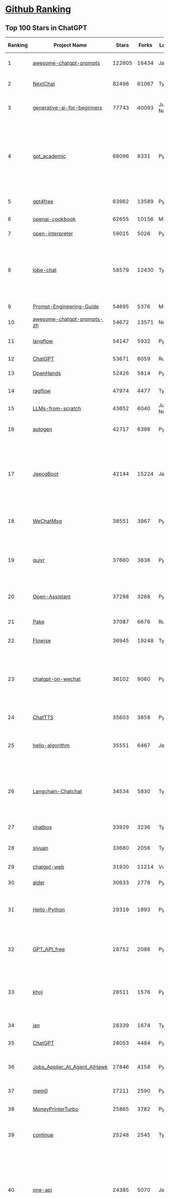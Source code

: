 [Github Ranking](../README.md)
==========

## Top 100 Stars in ChatGPT

| Ranking | Project Name | Stars | Forks | Language | Open Issues | Description | Last Commit |
| ------- | ------------ | ----- | ----- | -------- | ----------- | ----------- | ----------- |
| 1 | [awesome-chatgpt-prompts](https://github.com/f/awesome-chatgpt-prompts) | 122605 | 16434 | JavaScript | 0 | This repo includes ChatGPT prompt curation to use ChatGPT and other LLM tools better. | 2025-03-18T23:07:19Z |
| 2 | [NextChat](https://github.com/ChatGPTNextWeb/NextChat) | 82496 | 61067 | TypeScript | 617 | ✨ Light and Fast AI Assistant. Support: Web \| iOS \| MacOS \| Android \|  Linux \| Windows | 2025-04-05T04:56:56Z |
| 3 | [generative-ai-for-beginners](https://github.com/microsoft/generative-ai-for-beginners) | 77743 | 40093 | Jupyter Notebook | 8 | 21 Lessons, Get Started Building with Generative AI  🔗 https://microsoft.github.io/generative-ai-for-beginners/ | 2025-03-27T12:20:46Z |
| 4 | [gpt_academic](https://github.com/binary-husky/gpt_academic) | 68096 | 8331 | Python | 250 | 为GPT/GLM等LLM大语言模型提供实用化交互接口，特别优化论文阅读/润色/写作体验，模块化设计，支持自定义快捷按钮&函数插件，支持Python和C++等项目剖析&自译解功能，PDF/LaTex论文翻译&总结功能，支持并行问询多种LLM模型，支持chatglm3等本地模型。接入通义千问, deepseekcoder, 讯飞星火, 文心一言, llama2, rwkv, claude2, moss等。 | 2025-03-24T16:13:18Z |
| 5 | [gpt4free](https://github.com/xtekky/gpt4free) | 63962 | 13589 | Python | 36 | The official gpt4free repository \| various collection of powerful language models \| o3 and deepseek r1, gpt-4.5 | 2025-04-05T14:21:15Z |
| 6 | [openai-cookbook](https://github.com/openai/openai-cookbook) | 62655 | 10156 | MDX | 40 | Examples and guides for using the OpenAI API | 2025-04-02T00:07:32Z |
| 7 | [open-interpreter](https://github.com/OpenInterpreter/open-interpreter) | 59015 | 5026 | Python | 213 | A natural language interface for computers | 2025-03-30T20:30:55Z |
| 8 | [lobe-chat](https://github.com/lobehub/lobe-chat) | 58579 | 12430 | TypeScript | 665 | 🤯 Lobe Chat - an open-source, modern-design AI chat framework. Supports Multi AI Providers( OpenAI / Claude 3 / Gemini / Ollama / DeepSeek / Qwen), Knowledge Base (file upload / knowledge management / RAG ), Multi-Modals (Plugins/Artifacts) and Thinking. One-click FREE deployment of your private ChatGPT/ Claude / DeepSeek application. | 2025-04-06T03:28:38Z |
| 9 | [Prompt-Engineering-Guide](https://github.com/dair-ai/Prompt-Engineering-Guide) | 54695 | 5376 | MDX | 140 | 🐙 Guides, papers, lecture, notebooks and resources for prompt engineering | 2025-04-05T16:00:58Z |
| 10 | [awesome-chatgpt-prompts-zh](https://github.com/PlexPt/awesome-chatgpt-prompts-zh) | 54672 | 13571 | None | 38 | ChatGPT 中文调教指南。各种场景使用指南。学习怎么让它听你的话。 | 2025-01-01T08:34:33Z |
| 11 | [langflow](https://github.com/langflow-ai/langflow) | 54147 | 5932 | Python | 399 | Langflow is a powerful tool for building and deploying AI-powered agents and workflows. | 2025-04-05T06:43:02Z |
| 12 | [ChatGPT](https://github.com/lencx/ChatGPT) | 53671 | 6059 | Rust | 785 | 🔮 ChatGPT Desktop Application (Mac, Windows and Linux) | 2024-08-29T17:58:11Z |
| 13 | [OpenHands](https://github.com/All-Hands-AI/OpenHands) | 52426 | 5814 | Python | 210 | 🙌 OpenHands: Code Less, Make More | 2025-04-06T00:24:55Z |
| 14 | [ragflow](https://github.com/infiniflow/ragflow) | 47974 | 4477 | TypeScript | 1707 | RAGFlow is an open-source RAG (Retrieval-Augmented Generation) engine based on deep document understanding. | 2025-04-04T13:11:31Z |
| 15 | [LLMs-from-scratch](https://github.com/rasbt/LLMs-from-scratch) | 43652 | 6040 | Jupyter Notebook | 0 | Implement a ChatGPT-like LLM in PyTorch from scratch, step by step | 2025-04-05T21:18:29Z |
| 16 | [autogen](https://github.com/microsoft/autogen) | 42717 | 6398 | Python | 480 | A programming framework for agentic AI 🤖 PyPi: autogen-agentchat Discord: https://aka.ms/autogen-discord Office Hour: https://aka.ms/autogen-officehour | 2025-04-06T02:58:16Z |
| 17 | [JeecgBoot](https://github.com/jeecgboot/JeecgBoot) | 42144 | 15224 | Java | 26 | 🔥「AI 低代码平台」前后端分离 SpringBoot 2.x/3.x，SpringCloud，Ant Design&Vue3，Mybatis，Shiro！强大的代码生成器让前后端代码一键生成，无需写任何代码! 引领AI低代码开发模式 AI生成->OnlineCoding->代码生成->手工MERGE，帮助Java项目解决80%重复工作，让开发更关注业务，提高开发效率、节省成本，同时又不失灵活性 | 2025-04-04T15:07:49Z |
| 18 | [WeChatMsg](https://github.com/LC044/WeChatMsg) | 38551 | 3967 | Python | 64 | 提取微信聊天记录，将其导出成HTML、Word、Excel文档永久保存，对聊天记录进行分析生成年度聊天报告，用聊天数据训练专属于个人的AI聊天助手 | 2025-04-03T06:50:41Z |
| 19 | [quivr](https://github.com/QuivrHQ/quivr) | 37660 | 3636 | Python | 23 | Opiniated RAG for integrating GenAI in your apps 🧠   Focus on your product rather than the RAG. Easy integration in existing products with customisation!  Any LLM: GPT4, Groq, Llama. Any Vectorstore: PGVector, Faiss. Any Files. Anyway you want.  | 2025-04-02T09:32:29Z |
| 20 | [Open-Assistant](https://github.com/LAION-AI/Open-Assistant) | 37288 | 3268 | Python | 226 | OpenAssistant is a chat-based assistant that understands tasks, can interact with third-party systems, and retrieve information dynamically to do so. | 2024-08-17T01:55:35Z |
| 21 | [Pake](https://github.com/tw93/Pake) | 37087 | 6676 | Rust | 42 | 🤱🏻 Turn any webpage into a desktop app with Rust.  🤱🏻 利用 Rust 轻松构建轻量级多端桌面应用 | 2025-03-25T12:35:16Z |
| 22 | [Flowise](https://github.com/FlowiseAI/Flowise) | 36945 | 19248 | TypeScript | 521 | Drag & drop UI to build your customized LLM flow | 2025-04-05T18:44:14Z |
| 23 | [chatgpt-on-wechat](https://github.com/zhayujie/chatgpt-on-wechat) | 36102 | 9060 | Python | 282 | 基于大模型搭建的聊天机器人，同时支持 微信公众号、企业微信应用、飞书、钉钉 等接入，可选择GPT3.5/GPT-4o/GPT-o1/ DeepSeek/Claude/文心一言/讯飞星火/通义千问/ Gemini/GLM-4/Claude/Kimi/LinkAI，能处理文本、语音和图片，访问操作系统和互联网，支持基于自有知识库进行定制企业智能客服。 | 2025-03-30T07:12:29Z |
| 24 | [ChatTTS](https://github.com/2noise/ChatTTS) | 35603 | 3858 | Python | 70 | A generative speech model for daily dialogue. | 2025-03-14T03:34:46Z |
| 25 | [hello-algorithm](https://github.com/geekxh/hello-algorithm) | 35551 | 6467 | Java | 12 | 🌍 针对小白的算法训练 \| 包括四部分：①.大厂面经 ②.力扣图解  ③.千本开源电子书 ④.百张技术思维导图（项目花了上百小时，希望可以点 star 支持，🌹感谢~）推荐免费ChatGPT使用网站 | 2023-06-13T04:13:17Z |
| 26 | [Langchain-Chatchat](https://github.com/chatchat-space/Langchain-Chatchat) | 34534 | 5830 | TypeScript | 198 | Langchain-Chatchat（原Langchain-ChatGLM）基于 Langchain 与 ChatGLM, Qwen 与 Llama 等语言模型的 RAG 与 Agent 应用 \| Langchain-Chatchat (formerly langchain-ChatGLM), local knowledge based LLM (like ChatGLM, Qwen and Llama) RAG and Agent app with langchain  | 2025-03-25T15:45:51Z |
| 27 | [chatbox](https://github.com/chatboxai/chatbox) | 33929 | 3236 | TypeScript | 627 | User-friendly Desktop Client App for AI Models/LLMs (GPT, Claude, Gemini, Ollama...) | 2025-03-20T15:20:56Z |
| 28 | [siyuan](https://github.com/siyuan-note/siyuan) | 33680 | 2056 | TypeScript | 308 | A privacy-first, self-hosted, fully open source personal knowledge management software, written in typescript and golang. | 2025-04-05T15:18:53Z |
| 29 | [chatgpt-web](https://github.com/Chanzhaoyu/chatgpt-web) | 31930 | 11214 | Vue | 0 | 用 Express 和  Vue3 搭建的 ChatGPT 演示网页 | 2024-08-16T15:26:57Z |
| 30 | [aider](https://github.com/Aider-AI/aider) | 30633 | 2778 | Python | 690 | aider is AI pair programming in your terminal | 2025-04-05T19:28:56Z |
| 31 | [Hello-Python](https://github.com/mouredev/Hello-Python) | 29319 | 1893 | Python | 35 | Curso para aprender el lenguaje de programación Python desde cero y para principiantes. 100 clases, 44 horas en vídeo, código, proyectos y grupo de chat. Fundamentos, frontend, backend, testing, IA... | 2025-02-28T12:39:35Z |
| 32 | [GPT_API_free](https://github.com/chatanywhere/GPT_API_free) | 28752 | 2086 | Python | 2 | Free ChatGPT&DeepSeek API Key，免费ChatGPT&DeepSeek API。免费接入DeepSeek API和GPT4 API，支持 gpt \| deepseek \| claude \| gemini \| grok 等排名靠前的常用大模型。 | 2025-03-17T20:29:27Z |
| 33 | [khoj](https://github.com/khoj-ai/khoj) | 28511 | 1576 | Python | 72 | Your AI second brain. Self-hostable. Get answers from the web or your docs. Build custom agents, schedule automations, do deep research. Turn any online or local LLM into your personal, autonomous AI (gpt, claude, gemini, llama, qwen, mistral). Get started - free. | 2025-04-05T17:43:19Z |
| 34 | [jan](https://github.com/menloresearch/jan) | 28339 | 1674 | TypeScript | 157 | Jan is an open source alternative to ChatGPT that runs 100% offline on your computer | 2025-04-04T14:30:17Z |
| 35 | [ChatGPT](https://github.com/acheong08/ChatGPT) | 28053 | 4484 | Python | 11 | Reverse engineered ChatGPT API | 2023-08-02T06:02:10Z |
| 36 | [Jobs_Applier_AI_Agent_AIHawk](https://github.com/feder-cr/Jobs_Applier_AI_Agent_AIHawk) | 27846 | 4158 | Python | 38 | AIHawk aims to easy job hunt process by automating the job application process. Utilizing artificial intelligence, it enables users to apply for multiple jobs in a tailored way. | 2025-03-14T12:01:49Z |
| 37 | [mem0](https://github.com/mem0ai/mem0) | 27211 | 2590 | Python | 235 | The Memory layer for AI Agents | 2025-04-03T05:16:07Z |
| 38 | [MoneyPrinterTurbo](https://github.com/harry0703/MoneyPrinterTurbo) | 25865 | 3782 | Python | 115 | 利用AI大模型，一键生成高清短视频 Generate short videos with one click using AI LLM. | 2025-03-23T10:45:27Z |
| 39 | [continue](https://github.com/continuedev/continue) | 25248 | 2545 | TypeScript | 711 | ⏩ Create, share, and use custom AI code assistants with our open-source IDE extensions and hub of models, rules, prompts, docs, and other building blocks | 2025-04-06T03:30:18Z |
| 40 | [one-api](https://github.com/songquanpeng/one-api) | 24385 | 5070 | JavaScript | 824 | LLM API 管理 & 分发系统，支持 OpenAI、Azure、Anthropic Claude、Google Gemini、DeepSeek、字节豆包、ChatGLM、文心一言、讯飞星火、通义千问、360 智脑、腾讯混元等主流模型，统一 API 适配，可用于 key 管理与二次分发。单可执行文件，提供 Docker 镜像，一键部署，开箱即用。LLM API management & key redistribution system, unifying multiple providers under a single API. Single binary, Docker-ready, with an English UI. | 2025-02-21T11:30:22Z |
| 41 | [openai-translator](https://github.com/openai-translator/openai-translator) | 24314 | 1779 | TypeScript | 477 | 基于 ChatGPT API 的划词翻译浏览器插件和跨平台桌面端应用    -    Browser extension and cross-platform desktop application for translation based on ChatGPT API. | 2024-11-16T20:34:00Z |
| 42 | [LibreChat](https://github.com/danny-avila/LibreChat) | 24118 | 4061 | TypeScript | 137 | Enhanced ChatGPT Clone: Features Agents, DeepSeek, Anthropic, AWS, OpenAI, Assistants API, Azure, Groq, o1, GPT-4o, Mistral, OpenRouter, Vertex AI, Gemini, Artifacts, AI model switching, message search, Code Interpreter, langchain, DALL-E-3, OpenAPI Actions, Functions, Secure Multi-User Auth, Presets, open-source for self-hosting. Active project. | 2025-04-05T20:41:34Z |
| 43 | [Chat2DB](https://github.com/CodePhiliaX/Chat2DB) | 22115 | 2403 | Java | 444 | 🔥🔥🔥AI-driven database tool and SQL client, The hottest GUI client, supporting MySQL, Oracle, PostgreSQL, DB2, SQL Server, DB2, SQLite, H2, ClickHouse, and more. | 2025-03-05T07:57:52Z |
| 44 | [LLaVA](https://github.com/haotian-liu/LLaVA) | 22094 | 2428 | Python | 1059 | [NeurIPS'23 Oral] Visual Instruction Tuning (LLaVA) built towards GPT-4V level capabilities and beyond. | 2024-08-12T09:52:38Z |
| 45 | [chatgpt-retrieval-plugin](https://github.com/openai/chatgpt-retrieval-plugin) | 21160 | 3691 | Python | 167 | The ChatGPT Retrieval Plugin lets you easily find personal or work documents by asking questions in natural language. | 2024-07-04T22:00:16Z |
| 46 | [SmsForwarder](https://github.com/pppscn/SmsForwarder) | 20483 | 2685 | Kotlin | 11 | 短信转发器——监控Android手机短信、来电、APP通知，并根据指定规则转发到其他手机：钉钉群自定义机器人、钉钉企业内机器人、企业微信群机器人、飞书机器人、企业微信应用消息、邮箱、bark、webhook、Telegram机器人、Server酱、PushPlus、手机短信等。包括主动控制服务端与客户端，让你轻松远程发短信、查短信、查通话、查话簿、查电量等。（V3.0 新增）PS.这个APK主要是学习与自用，如有BUG请提ISSUE，同时欢迎大家提PR指正 | 2025-03-21T11:12:12Z |
| 47 | [architecture.of.internet-product](https://github.com/davideuler/architecture.of.internet-product) | 20241 | 4680 | HTML | 3 | 互联网公司技术架构，微信/淘宝/微博/腾讯/阿里/美团点评/百度/OpenAI/Google/Facebook/Amazon/eBay的架构，欢迎PR补充 | 2024-02-17T12:02:24Z |
| 48 | [haystack](https://github.com/deepset-ai/haystack) | 20168 | 2123 | Python | 112 | AI orchestration framework to build customizable, production-ready LLM applications. Connect components (models, vector DBs, file converters) to pipelines or agents that can interact with your data. With advanced retrieval methods, it's best suited for building RAG, question answering, semantic search or conversational agent chatbots. | 2025-04-04T16:29:00Z |
| 49 | [best-of-ml-python](https://github.com/ml-tooling/best-of-ml-python) | 19899 | 2748 | None | 23 | 🏆 A ranked list of awesome machine learning Python libraries. Updated weekly. | 2025-04-03T15:24:22Z |
| 50 | [awesome-free-chatgpt](https://github.com/LiLittleCat/awesome-free-chatgpt) | 19674 | 1368 | Python | 51 | 🆓免费的 ChatGPT 镜像网站列表，持续更新。List of free ChatGPT mirror sites, continuously updated.  | 2025-04-01T10:20:27Z |
| 51 | [ChatPaper](https://github.com/kaixindelele/ChatPaper) | 18827 | 1952 | Python | 68 | Use ChatGPT to summarize the arXiv papers. 全流程加速科研，利用chatgpt进行论文全文总结+专业翻译+润色+审稿+审稿回复 | 2024-04-04T02:45:02Z |
| 52 | [carrot](https://github.com/xx025/carrot) | 17077 | 1451 | None | 1 | Free ChatGPT Site List 这儿为你准备了众多免费好用的ChatGPT镜像站点 | 2025-04-02T14:54:14Z |
| 53 | [vpncn.github.io](https://github.com/vpncn/vpncn.github.io) | 17058 | 1517 | HTML | 0 | 2025中国翻墙软件VPN推荐以及科学上网避坑，稳定好用。对比SSR机场、蓝灯、V2ray、老王VPN、VPS搭建梯子等科学上网与翻墙软件，中国最新科学上网翻墙梯子VPN下载推荐，访问Chatgpt。 | 2025-03-08T15:06:14Z |
| 54 | [FinGPT](https://github.com/AI4Finance-Foundation/FinGPT) | 15725 | 2208 | Jupyter Notebook | 71 | FinGPT: Open-Source Financial Large Language Models!  Revolutionize 🔥    We release the trained model on HuggingFace. | 2024-12-26T03:22:34Z |
| 55 | [ChatALL](https://github.com/ai-shifu/ChatALL) | 15706 | 1672 | JavaScript | 222 |  Concurrently chat with ChatGPT, Bing Chat, Bard, Alpaca, Vicuna, Claude, ChatGLM, MOSS, 讯飞星火, 文心一言 and more, discover the best answers | 2025-03-14T16:14:36Z |
| 56 | [DocsGPT](https://github.com/arc53/DocsGPT) | 15506 | 1656 | TypeScript | 33 | DocsGPT is an open-source genAI tool that helps users get reliable answers from knowledge source, while avoiding hallucinations. It enables private and reliable information retrieval, with tooling and agentic system capability built in. | 2025-04-05T13:49:59Z |
| 57 | [ChuanhuChatGPT](https://github.com/GaiZhenbiao/ChuanhuChatGPT) | 15408 | 2288 | Python | 122 | GUI for ChatGPT API and many LLMs. Supports agents, file-based QA, GPT finetuning and query with web search. All with a neat UI. | 2025-03-13T09:36:38Z |
| 58 | [web-llm](https://github.com/mlc-ai/web-llm) | 15149 | 990 | TypeScript | 98 | High-performance In-browser LLM Inference Engine  | 2025-01-21T08:18:46Z |
| 59 | [kirara-ai](https://github.com/lss233/kirara-ai) | 14923 | 1653 | Python | 254 | 🤖 可 DIY 的 多模态 AI 聊天机器人 \| 🚀 快速接入 微信、 QQ、Telegram、等聊天平台 \| 🦈支持DeepSeek、Grok、Claude、Ollama、Gemini、OpenAI \| 工作流系统、网页搜索、AI画图、人设调教、虚拟女仆、语音对话 \|  | 2025-04-05T18:47:26Z |
| 60 | [leedl-tutorial](https://github.com/datawhalechina/leedl-tutorial) | 14883 | 3003 | Jupyter Notebook | 8 | 《李宏毅深度学习教程》（李宏毅老师推荐👍，苹果书🍎），PDF下载地址：https://github.com/datawhalechina/leedl-tutorial/releases | 2025-04-03T03:27:19Z |
| 61 | [KeepChatGPT](https://github.com/xcanwin/KeepChatGPT) | 14803 | 732 | JavaScript | 95 | 这是一款提高ChatGPT的数据安全能力和效率的插件。并且免费共享大量创新功能，如：自动刷新、保持活跃、数据安全、取消审计、克隆对话、言无不尽、净化页面、展示大屏、拦截跟踪、日新月异、明察秋毫等。让我们的AI体验无比安全、顺畅、丝滑、高效、简洁。 | 2025-03-23T09:12:53Z |
| 62 | [open-im-server](https://github.com/openimsdk/open-im-server) | 14535 | 2563 | Go | 97 | IM Chat ChatGPT | 2025-04-02T10:18:24Z |
| 63 | [ai-chatbot](https://github.com/vercel/ai-chatbot) | 14459 | 3821 | TypeScript | 189 | A full-featured, hackable Next.js AI chatbot built by Vercel | 2025-04-03T08:05:07Z |
| 64 | [novel](https://github.com/steven-tey/novel) | 14345 | 1184 | TypeScript | 103 | Notion-style WYSIWYG editor with AI-powered autocompletion. | 2025-01-18T14:26:33Z |
| 65 | [repomix](https://github.com/yamadashy/repomix) | 14216 | 604 | TypeScript | 69 | 📦 Repomix (formerly Repopack) is a powerful tool that packs your entire repository into a single, AI-friendly file. Perfect for when you need to feed your codebase to Large Language Models (LLMs) or other AI tools like Claude, ChatGPT, DeepSeek, Perplexity, Gemini, Gemma, Llama, Grok, and more. | 2025-04-05T15:35:38Z |
| 66 | [botpress](https://github.com/botpress/botpress) | 13498 | 1945 | TypeScript | 8 | The open-source hub to build & deploy GPT/LLM Agents ⚡️ | 2025-04-04T12:36:41Z |
| 67 | [RWKV-LM](https://github.com/BlinkDL/RWKV-LM) | 13478 | 906 | Python | 100 | RWKV (pronounced RwaKuv) is an RNN with great LLM performance, which can also be directly trained like a GPT transformer (parallelizable). We are at RWKV-7 "Goose". So it's combining the best of RNN and transformer - great performance, linear time, constant space (no kv-cache), fast training, infinite ctx_len, and free sentence embedding. | 2025-03-20T11:58:19Z |
| 68 | [wechat-chatgpt](https://github.com/fuergaosi233/wechat-chatgpt) | 13332 | 3855 | TypeScript | 0 | Use ChatGPT On Wechat via wechaty | 2024-05-20T09:44:41Z |
| 69 | [chatgpt-google-extension](https://github.com/wong2/chatgpt-google-extension) | 13238 | 1490 | TypeScript | 96 | This project is deprecated. Check my new project ChatHub: | 2024-08-14T17:49:27Z |
| 70 | [CosyVoice](https://github.com/FunAudioLLM/CosyVoice) | 12718 | 1278 | Python | 600 | Multi-lingual large voice generation model, providing inference, training and deployment full-stack ability. | 2025-03-25T00:30:26Z |
| 71 | [onyx](https://github.com/onyx-dot-app/onyx) | 12617 | 1624 | Python | 244 | Gen-AI Chat for Teams - Think ChatGPT if it had access to your team's unique knowledge. | 2025-04-06T00:31:03Z |
| 72 | [MOSS](https://github.com/OpenMOSS/MOSS) | 12040 | 1144 | Python | 235 | An open-source tool-augmented conversational language model from Fudan University | 2024-07-13T14:52:59Z |
| 73 | [gorilla](https://github.com/ShishirPatil/gorilla) | 11950 | 1077 | Python | 98 | Gorilla: Training and Evaluating LLMs for Function Calls (Tool Calls) | 2025-04-03T20:29:42Z |
| 74 | [h2ogpt](https://github.com/h2oai/h2ogpt) | 11750 | 1295 | Python | 285 | Private chat with local GPT with document, images, video, etc. 100% private, Apache 2.0. Supports oLLaMa, Mixtral, llama.cpp, and more. Demo: https://gpt.h2o.ai/ https://gpt-docs.h2o.ai/ | 2025-03-26T15:07:15Z |
| 75 | [MoneyPrinter](https://github.com/FujiwaraChoki/MoneyPrinter) | 11610 | 1502 | Python | 6 | Automate Creation of YouTube Shorts using MoviePy. | 2025-03-20T07:46:34Z |
| 76 | [void](https://github.com/voideditor/void) | 11401 | 699 | TypeScript | 74 | None | 2025-04-05T07:26:26Z |
| 77 | [LLMSurvey](https://github.com/RUCAIBox/LLMSurvey) | 11313 | 882 | Python | 21 | The official GitHub page for the survey paper "A Survey of Large Language Models". | 2025-03-11T09:51:42Z |
| 78 | [awesome-chatgpt-zh](https://github.com/EmbraceAGI/awesome-chatgpt-zh) | 11076 | 916 | Python | 0 | ChatGPT 中文指南🔥，ChatGPT 中文调教指南，指令指南，应用开发指南，精选资源清单，更好的使用 chatGPT 让你的生产力 up up up! 🚀 | 2024-11-05T10:24:21Z |
| 79 | [llama-gpt](https://github.com/getumbrel/llama-gpt) | 10957 | 715 | TypeScript | 84 | A self-hosted, offline, ChatGPT-like chatbot. Powered by Llama 2. 100% private, with no data leaving your device. New: Code Llama support! | 2024-04-23T18:56:06Z |
| 80 | [mi-gpt](https://github.com/idootop/mi-gpt) | 10667 | 1356 | TypeScript | 16 | 🏠 将小爱音箱接入 ChatGPT 和豆包，改造成你的专属语音助手。 | 2025-04-06T01:14:01Z |
| 81 | [shell_gpt](https://github.com/TheR1D/shell_gpt) | 10651 | 840 | Python | 86 | A command-line productivity tool powered by AI large language models like GPT-4, will help you accomplish your tasks faster and more efficiently. | 2025-02-17T04:11:14Z |
| 82 | [chatGPTBox](https://github.com/josStorer/chatGPTBox) | 10458 | 799 | JavaScript | 328 | Integrating ChatGPT into your browser deeply, everything you need is here | 2025-01-31T10:37:06Z |
| 83 | [LangBot](https://github.com/RockChinQ/LangBot) | 10278 | 749 | Python | 84 | 😎简单易用、🧩丰富生态 - 大模型原生即时通信机器人平台 \| 适配 QQ / 微信（企业微信、个人微信）/ 飞书 / 钉钉 / Discord / Telegram / Slack 等平台 \| 支持 ChatGPT、DeepSeek、Dify、Claude、Gemini、xAI Grok、Ollama、LM Studio、阿里云百炼、火山方舟、SiliconFlow、Qwen、Moonshot、ChatGLM、SillyTraven、MCP 等 LLM 的机器人 / Agent \| LLM-based instant messaging bots platform, supports Discord, Telegram, WeChat, Lark, DingTalk, QQ, Slack | 2025-04-03T13:00:04Z |
| 84 | [promptflow](https://github.com/microsoft/promptflow) | 10188 | 960 | Python | 81 | Build high-quality LLM apps - from prototyping, testing to production deployment and monitoring. | 2025-04-01T21:33:39Z |
| 85 | [open-saas](https://github.com/wasp-lang/open-saas) | 10049 | 1028 | TypeScript | 74 | A free, open-source SaaS app starter for React & Node.js with superpowers. Full-featured. Community-driven. | 2025-04-02T12:28:05Z |
| 86 | [go-openai](https://github.com/sashabaranov/go-openai) | 9811 | 1539 | Go | 131 | OpenAI ChatGPT, GPT-3, GPT-4, DALL·E, Whisper API wrapper for Go | 2025-03-20T19:13:33Z |
| 87 | [ChatRWKV](https://github.com/BlinkDL/ChatRWKV) | 9469 | 706 | Python | 33 | ChatRWKV is like ChatGPT but powered by RWKV (100% RNN) language model, and open source. | 2025-01-28T06:51:26Z |
| 88 | [Bob](https://github.com/ripperhe/Bob) | 9231 | 517 | None | 111 | Bob 是一款 macOS 平台的翻译和 OCR 软件。 | 2025-01-24T08:30:17Z |
| 89 | [BingGPT](https://github.com/dice2o/BingGPT) | 9178 | 705 | JavaScript | 235 | Desktop application of new Bing's AI-powered chat (Windows, macOS and Linux) | 2024-02-08T15:06:01Z |
| 90 | [chainlit](https://github.com/Chainlit/chainlit) | 9144 | 1234 | TypeScript | 321 | Build Conversational AI in minutes ⚡️ | 2025-04-01T14:23:56Z |
| 91 | [hamulete](https://github.com/hoochanlon/hamulete) | 9049 | 1877 | Python | 0 | 🏔️国立台湾大学、新加坡国立大学、早稻田大学、东京大学，中央研究院（台湾）以及中国重点高校及科研机构，社科、经济、数学、博弈论、哲学、系统工程类学术论文等知识库。 | 2025-02-14T08:23:04Z |
| 92 | [supermemory](https://github.com/supermemoryai/supermemory) | 8974 | 866 | TypeScript | 8 | Build your own second brain with supermemory. It's a ChatGPT for your bookmarks. Import tweets or save websites and content using the chrome extension. | 2025-04-05T23:52:45Z |
| 93 | [LangGPT](https://github.com/langgptai/LangGPT) | 8794 | 711 | Jupyter Notebook | 0 | LangGPT: Empowering everyone to become a prompt expert!🚀  Structured Prompt，Language of GPT, 结构化提示词，结构化Prompt | 2024-12-13T10:22:49Z |
| 94 | [go-proxy-bingai](https://github.com/adams549659584/go-proxy-bingai) | 8764 | 13094 | HTML | 217 | 用 Vue3 和 Go 搭建的微软 New Bing 演示站点，拥有一致的 UI 体验，支持 ChatGPT 提示词，国内可用。 | 2024-03-20T07:24:11Z |
| 95 | [chatgpt_system_prompt](https://github.com/LouisShark/chatgpt_system_prompt) | 8763 | 1256 | HTML | 0 | A collection of GPT system prompts and various prompt injection/leaking knowledge. | 2025-04-01T03:26:10Z |
| 96 | [chat-ui](https://github.com/huggingface/chat-ui) | 8518 | 1278 | TypeScript | 304 | Open source codebase powering the HuggingChat app | 2025-04-04T19:23:37Z |
| 97 | [LMFlow](https://github.com/OptimalScale/LMFlow) | 8389 | 833 | Python | 73 | An Extensible Toolkit for Finetuning and Inference of Large Foundation Models. Large Models for All. | 2025-03-28T08:13:54Z |
| 98 | [BetterChatGPT](https://github.com/ztjhz/BetterChatGPT) | 8361 | 2784 | TypeScript | 214 | An amazing UI for OpenAI's ChatGPT (Website + Windows + MacOS + Linux) | 2024-08-14T10:26:46Z |
| 99 | [awesome-chatgpt](https://github.com/humanloop/awesome-chatgpt) | 8227 | 521 | None | 23 | Curated list of awesome tools, demos, docs for ChatGPT and GPT-3 | 2024-05-13T01:11:31Z |
| 100 | [coai](https://github.com/coaidev/coai) | 8174 | 1094 | TypeScript | 18 | 🚀 Next Generation AI One-Stop Internationalization Solution. 🚀 下一代 AI 一站式 B/C 端解决方案，支持 OpenAI，Midjourney，Claude，讯飞星火，Stable Diffusion，DALL·E，ChatGLM，通义千问，腾讯混元，360 智脑，百川 AI，火山方舟，新必应，Gemini，Moonshot 等模型，支持对话分享，自定义预设，云端同步，模型市场，支持弹性计费和订阅计划模式，支持图片解析，支持联网搜索，支持模型缓存，丰富美观的后台管理与仪表盘数据统计。 | 2025-03-24T17:56:38Z |

